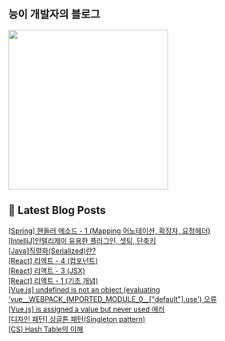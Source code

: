 
## 능이 개발자의 블로그
<a href=https://codinghan.tistory.com/><img src="https://tistory1.daumcdn.net/tistory/5180850/attach/5c7ec571e4a94f2d926efb474d114c39" width="320"></a>


## 📕 Latest Blog Posts

<a href=https://codinghan.tistory.com/36>[Spring] 핸들러 메소드 - 1 (Mapping 어노테이션, 확장자, 요청헤더)</a></br><a href=https://codinghan.tistory.com/34>[IntelliJ]인텔리제이 유용한 플러그인, 셋팅, 단축키</a></br><a href=https://codinghan.tistory.com/31>[Java]직렬화(Serialized)란?</a></br><a href=https://codinghan.tistory.com/30>[React] 리액트 - 4 (컴포넌트)</a></br><a href=https://codinghan.tistory.com/29>[React] 리액트 - 3 (JSX)</a></br><a href=https://codinghan.tistory.com/27>[React] 리액트 - 1 (기초 개념)</a></br><a href=https://codinghan.tistory.com/14>[Vue.js] undefined is not an object (evaluating 'vue__WEBPACK_IMPORTED_MODULE_0__["default"].use') 오류</a></br><a href=https://codinghan.tistory.com/13>[Vue.js] is assigned a value but never used 에러</a></br><a href=https://codinghan.tistory.com/11>[디자인 패턴] 싱글톤 패턴(Singleton pattern)</a></br><a href=https://codinghan.tistory.com/9>[CS] Hash Table의 이해</a></br>
